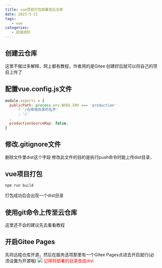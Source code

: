 ```yaml
---
title: vue项目打包部署至云仓库
date: 2023-5-21
tags:
   - vue
categories:
   - 前端进阶
---
```


## 创建云仓库
这里不做过多解释，网上都有教程，作者用的是Gitee
创建好后就可以将自己的项目上传了

## 配置vue.config.js文件
```js
module.exports = {
  publicPath: process.env.NODE_ENV === 'production'
      ? '/仓库根目录的名字'
      : '/'
  ,
  productionSourceMap: false,
}
```
## 修改.gitignore文件
删除文件里dist这个字段
修改此文件的目的是执行push命令时能上传dist目录，


## vue项目打包
```sh
npm run build
```
打包成功后会出现一个dist目录


## 使用git命令上传至云仓库
这里还不会的建议先去看看教程


## 开启Gitee Pages
先将远程仓库开源，然后在服务选项那里有一个Gitee Pages点进去开启就行(必须设置为开源哦)
![](https://s21.ax1x.com/2024/05/21/pkM1swn.png)
<font color="red">记得将部署的目录改成dist</font>

